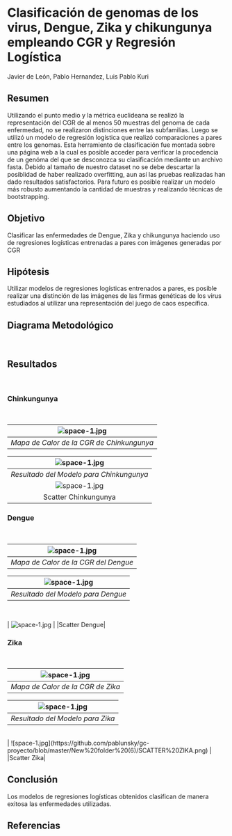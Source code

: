 <h1>
Clasificación de genomas de los virus, Dengue, Zika y chikungunya empleando CGR y Regresión Logística 
</h1>

Javier de León, Pablo Hernandez, Luis Pablo Kuri



<h2> Resumen
</h2>
<p>Utilizando el punto medio y la métrica euclideana se realizó la representación del CGR de al menos 50 muestras del genoma de cada enfermedad, no se realizaron distinciones entre las subfamilias. Luego se utilizó un modelo de regresión logística que realizó comparaciones a pares entre los genomas. Esta herramiento de clasificación fue montada sobre una página web a la cual es posible acceder para verificar la procedencia de un genóma del que se desconozca su clasificación mediante un archivo fasta. Debido al tamaño de nuestro dataset no se debe descartar la posiblidad de haber realizado overfitting, aun así las pruebas realizadas han dado resultados satisfactorios. Para futuro es posible realizar un modelo más robusto aumentando la cantidad de muestras y realizando técnicas de bootstrapping. 
</p>

<h2> Objetivo
</h2>
<p> Clasificar las enfermedades de Dengue, Zika y chikungunya haciendo uso de regresiones logísticas entrenadas a pares con imágenes generadas por CGR
</p>

<h2> Hipótesis
</h2>
<p> Utilizar modelos de regresiones logísticas entrenados a pares, es posible realizar una distinción de las imágenes de las firmas genéticas de los virus estudiados al utilizar una representación del juego de caos específica. 
</p>
<h2> Diagrama Metodológico
</h2>
 <br />


<h2> Resultados
</h2>
 <br />
<h3> Chinkungunya
</h3>
 <br />

| ![space-1.jpg](https://github.com/pablunsky/gc-proyecto/blob/master/New%20folder%20(6)/CHIKUNGUNYA-nuccoreEU372006.1.fasta.jpg) | 
|:--:| 
| *Mapa de Calor de la CGR de Chinkungunya* |
    
| ![space-1.jpg](https://github.com/pablunsky/gc-proyecto/blob/master/New%20folder%20(6)/REGRESION%20CHIKUNGUNYA.png) | 
|:--:| 
| *Resultado del Modelo para Chinkungunya* |
| ![space-1.jpg](https://github.com/pablunsky/gc-proyecto/blob/master/New%20folder%20(6)/SCATTER%20CHIKUNGUNYA.png) | 
|Scatter Chinkungunya| 



 
<h3> Dengue
</h3>
 <br />

| ![space-1.jpg](https://github.com/pablunsky/gc-proyecto/blob/master/New%20folder%20(6)/DENGUE-nuccoreAF309641.1.fasta.jpg) | 
|:--:| 
| *Mapa de Calor de la CGR del Dengue* |

     
     
| ![space-1.jpg](https://github.com/pablunsky/gc-proyecto/blob/master/New%20folder%20(6)/REGRESION%20DENGUE.png) | 
|:--:| 
| *Resultado del Modelo para Dengue* |

 <br />
 
| ![space-1.jpg](https://github.com/pablunsky/gc-proyecto/blob/master/New%20folder%20(6)/SCATTER%20DENGUE.png) | 
|Scatter Dengue| 

<h3> Zika
</h3>
 <br />

| ![space-1.jpg](https://github.com/pablunsky/gc-proyecto/blob/master/New%20folder%20(6)/DENGUE-nuccoreAF309641.1.fasta.jpg) | 
|:--:| 
| *Mapa de Calor de la CGR de Zika* |
     
| ![space-1.jpg](https://github.com/pablunsky/gc-proyecto/blob/master/New%20folder%20(6)/REGRESION%20ZIKA.png) | 
|:--:| 
| *Resultado del Modelo para Zika* |
 <br />
| ![space-1.jpg](https://github.com/pablunsky/gc-proyecto/blob/master/New%20folder%20(6)/SCATTER%20ZIKA.png) | 
|Scatter Zika| 



<h2> Conclusión
</h2>


<p> Los modelos de regresiones logísticas obtenidos clasifican de manera exitosa las enfermedades utilizadas.

</p>


<h2> Referencias
</h2>











